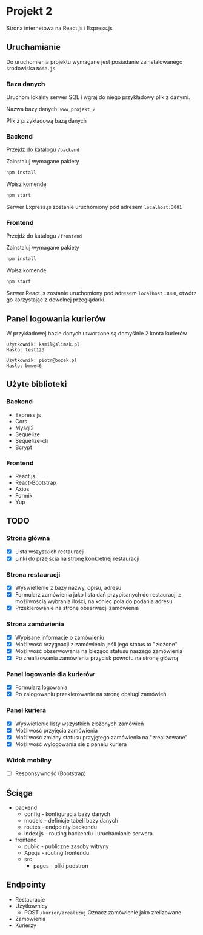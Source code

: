 # Projekt 2

Strona internetowa na React.js i Express.js

## Uruchamianie

Do uruchomienia projektu wymagane jest posiadanie zainstalowanego środowiska `Node.js`

### Baza danych

Uruchom lokalny serwer SQL i wgraj do niego przykładowy plik z danymi.

Nazwa bazy danych: `www_projekt_2`

Plik z przykładową bazą danych

### Backend

Przejdź do katalogu `/backend`

Zainstaluj wymagane pakiety

```bash
npm install
```

Wpisz komendę

```bash
npm start
```

Serwer Express.js zostanie uruchomiony pod adresem `localhost:3001`

### Frontend

Przejdź do katalogu `/frontend`

Zainstaluj wymagane pakiety

```bash
npm install
```

Wpisz komendę

```bash
npm start
```

Serwer React.js zostanie uruchomiony pod adresem `localhost:3000`, otwórz go korzystając z dowolnej przeglądarki.

## Panel logowania kurierów

W przykładowej bazie danych utworzone są domyślnie 2 konta kurierów

```text
Użytkownik: kamil@slimak.pl
Hasło: test123
```

```text
Użytkownik: piotr@bozek.pl
Hasło: bmwe46
```

## Użyte biblioteki

### Backend

- Express.js
- Cors
- Mysql2
- Sequelize
- Sequelize-cli
- Bcrypt

### Frontend

- React.js
- React-Bootstrap
- Axios
- Formik
- Yup

## TODO

### Strona główna

- [X] Lista wszystkich restauracji
- [X] Linki do przejścia na stronę konkretnej restauracji

### Strona restauracji

- [X] Wyświetlenie z bazy nazwy, opisu, adresu
- [X] Formularz zamówienia jako lista dań przypisanych do restauracji z możliwością wybrania ilości, na koniec pola do podania adresu
- [X] Przekierowanie na stronę obserwacji zamówienia

### Strona zamówienia

- [X] Wypisane informacje o zamówieniu
- [X] Możliwość rezygnacji z zamówienia jeśli jego status to "złożone"
- [X] Możliwość obserwowania na bieżąco statusu naszego zamówienia
- [X] Po zrealizowaniu zamówienia przycisk powrotu na stronę główną

### Panel logowania dla kurierów

- [X] Formularz logowania
- [X] Po zalogowaniu przekierowanie na stronę obsługi zamówień

### Panel kuriera

- [X] Wyświetlenie listy wszystkich złożonych zamówień
- [X] Możliwość przyjęcia zamówienia
- [X] Możliwość zmiany statusu przyjętego zamówienia na "zrealizowane"
- [X] Możliwość wylogowania się z panelu kuriera

### Widok mobilny

- [ ] Responsywność (Bootstrap)

## Ściąga

- backend
  - config - konfiguracja bazy danych
  - models - definicje tabeli bazy danych
  - routes - endpointy backendu
  - index.js - routing backendu i uruchamianie serwera
- frontend
  - public - publiczne zasoby witryny
  - App.js - routing frontendu
  - src
    - pages - pliki podstron

## Endpointy

- Restauracje
- Użytkownicy
  - POST `/kurier/zrealizuj` Oznacz zamówienie jako zrelizowane
- Zamówienia
- Kurierzy
